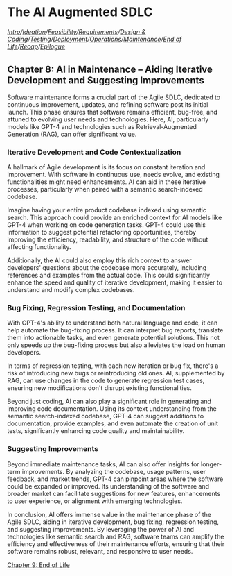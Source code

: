 # The AI Augmented SDLC

###### [Intro](index.md)/[Ideation](Chapter1.md)/[Feasibility](Chapter2.md)/[Requirements](Chapter3.md)/[Design & Coding](Chapter4.md)/[Testing](Chapter5.md)/[Deployment](Chapter6.md)/[Operations](Chapter7.md)/[Maintenance](Chapter8.md)/[End of Life](Chapter9.md)/[Recap](Chapter10.md)/[Epilogue](Epilogue.md)

## Chapter 8: AI in Maintenance – Aiding Iterative Development and Suggesting Improvements

Software maintenance forms a crucial part of the Agile SDLC, dedicated to continuous improvement, updates, and refining software post its initial launch. This phase ensures that software remains efficient, bug-free, and attuned to evolving user needs and technologies. Here, AI, particularly models like GPT-4 and technologies such as Retrieval-Augmented Generation (RAG), can offer significant value.

### Iterative Development and Code Contextualization

A hallmark of Agile development is its focus on constant iteration and improvement. With software in continuous use, needs evolve, and existing functionalities might need enhancements. AI can aid in these iterative processes, particularly when paired with a semantic search-indexed codebase.

Imagine having your entire product codebase indexed using semantic search. This approach could provide an enriched context for AI models like GPT-4 when working on code generation tasks. GPT-4 could use this information to suggest potential refactoring opportunities, thereby improving the efficiency, readability, and structure of the code without affecting functionality.

Additionally, the AI could also employ this rich context to answer developers' questions about the codebase more accurately, including references and examples from the actual code. This could significantly enhance the speed and quality of iterative development, making it easier to understand and modify complex codebases.

### Bug Fixing, Regression Testing, and Documentation

With GPT-4's ability to understand both natural language and code, it can help automate the bug-fixing process. It can interpret bug reports, translate them into actionable tasks, and even generate potential solutions. This not only speeds up the bug-fixing process but also alleviates the load on human developers.

In terms of regression testing, with each new iteration or bug fix, there's a risk of introducing new bugs or reintroducing old ones. AI, supplemented by RAG, can use changes in the code to generate regression test cases, ensuring new modifications don't disrupt existing functionalities.

Beyond just coding, AI can also play a significant role in generating and improving code documentation. Using its context understanding from the semantic search-indexed codebase, GPT-4 can suggest additions to documentation, provide examples, and even automate the creation of unit tests, significantly enhancing code quality and maintainability.

### Suggesting Improvements

Beyond immediate maintenance tasks, AI can also offer insights for longer-term improvements. By analyzing the codebase, usage patterns, user feedback, and market trends, GPT-4 can pinpoint areas where the software could be expanded or improved. Its understanding of the software and broader market can facilitate suggestions for new features, enhancements to user experience, or alignment with emerging technologies.

In conclusion, AI offers immense value in the maintenance phase of the Agile SDLC, aiding in iterative development, bug fixing, regression testing, and suggesting improvements. By leveraging the power of AI and technologies like semantic search and RAG, software teams can amplify the efficiency and effectiveness of their maintenance efforts, ensuring that their software remains robust, relevant, and responsive to user needs.

[Chapter 9: End of Life](Chapter9.md)
